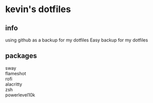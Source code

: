 # kevin's dotfiles

## info
using github as a backup for my dotfiles
Easy backup for my dotfiles

## packages 
sway  
flameshot  
rofi   
alacritty  
zsh  
powerlevel10k
